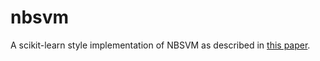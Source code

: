 # nbsvm
A scikit-learn style implementation of NBSVM as described in [this paper](https://github.com/sidaw/nbsvm/blob/master/wang12simple.pdf).
